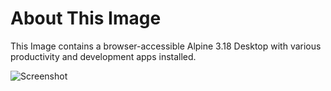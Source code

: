 # About This Image

This Image contains a browser-accessible Alpine 3.18 Desktop with various productivity and development apps installed.

![Screenshot][Image_Screenshot]

[Image_Screenshot]: https://info.kasmweb.com/hubfs/dockerhub/image-screenshots/alpine-317-desktop.png "Image Screenshot"
